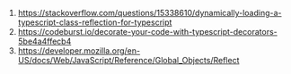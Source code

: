1. https://stackoverflow.com/questions/15338610/dynamically-loading-a-typescript-class-reflection-for-typescript
2. https://codeburst.io/decorate-your-code-with-typescript-decorators-5be4a4ffecb4
3. https://developer.mozilla.org/en-US/docs/Web/JavaScript/Reference/Global_Objects/Reflect